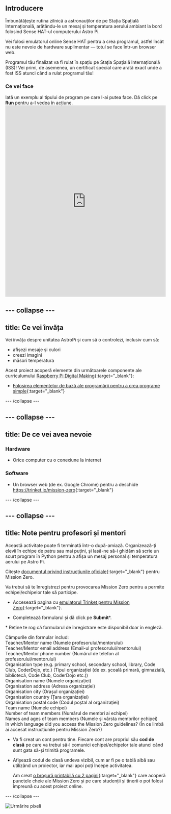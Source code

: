 ## Introducere

Îmbunătățește rutina zilnică a astronauților de pe Stația Spațială Internațională, arătându-le un mesaj și temperatura aerului ambiant la bord folosind Sense HAT-ul computerului Astro Pi.

Vei folosi emulatorul online Sense HAT pentru a crea programul, astfel încât nu este nevoie de hardware suplimentar — totul se face într-un browser web.

Programul tău finalizat va fi rulat în spațiu pe Stația Spațială Internațională (ISS)! Vei primi, de asemenea, un certificat special care arată exact unde a fost ISS atunci când a rulat programul tău!

### Ce vei face

Iată un exemplu al tipului de program pe care l-ai putea face. Dă click pe **Run** pentru a-l vedea în acțiune. <iframe src="https://trinket.io/embed/python/069f6138f7?outputOnly=true&start=result" width="100%" height="600" frameborder="0" marginwidth="0" marginheight="0" allowfullscreen mark="crwd-mark"></iframe> 

--- collapse ---
---
title: Ce vei învăța
---
Vei învăța despre unitatea AstroPi și cum să o controlezi, inclusiv cum să:

+ afișezi mesaje și culori
+ creezi imagini
+ măsori temperatura

Acest proiect acoperă elemente din următoarele componente ale curriculumului [Raspberry Pi Digital Making](http://rpf.io/curriculum){:target="_blank"}:

+ [Folosirea elementelor de bază ale programării pentru a crea programe simple](https://curriculum.raspberrypi.org/programming/creator/){:target="_blank"}

--- /collapse ---

--- collapse ---
---
title: De ce vei avea nevoie
---
### Hardware

+ Orice computer cu o conexiune la internet

### Software

+ Un browser web (de ex. Google Chrome) pentru a deschide <https://trinket.io/mission-zero>{:target="_blank"}

--- /collapse ---

--- collapse ---
---
title: Note pentru profesori și mentori
---

Această activitate poate fi terminată într-o după-amiază. Organizează-ți elevii în echipe de patru sau mai puțini, și lasă-ne să-i ghidăm să scrie un scurt program în Python pentru a afișa un mesaj personal și temperatura aerului pe Astro Pi.

Citește [documentul privind instrucțiunile oficiale](https://astro-pi.org/wp-content/uploads/2018/09/Astro_Pi_Mission_Zero_Guidelines_2018_19_V12_pages.pdf){:target="_blank"} pentru Mission Zero.

Va trebui să te înregistrezi pentru provocarea Mission Zero pentru a permite echipei/echipelor tale să participe.

+ Accesează pagina cu [emulatorul Trinket pentru Mission Zero](https://trinket.io/mission-zero/register){:target="_blank"}.

+ Completează formularul și dă click pe **Submit**\*.

\* Reține te rog că formularul de înregistrare este disponibil doar în engleză.

Câmpurile din formular includ:  
Teacher/Mentor name (Numele profesorului/mentorului)  
Teacher/Mentor email address (Email-ul profesorului/mentorului)  
Teacher/Mentor phone number (Numărul de telefon al profesorului/mentorului)  
Organisation type (e.g. primary school, secondary school, library, Code Club, CoderDojo, etc.) (Tipul organizației (de ex. școală primară, gimnazială, bibliotecă, Code Club, CoderDojo etc.))  
Organisation name (Numele organizației)  
Organisation address (Adresa organizației)  
Organisation city (Orașul organizației)  
Organisation country (Țara organizației)  
Organisation postal code (Codul poștal al organizației)  
Team name (Numele echipei)  
Number of team members (Numărul de membri ai echipei)  
Names and ages of team members (Numele și vârsta membrilor echipei)  
In which language did you access the Mission Zero guidelines? (În ce limbă ai accesat instrucțiunile pentru Mission Zero?)

+ Va fi creat un cont pentru tine. Fiecare cont are propriul său **cod de clasă** pe care va trebui să-l comunici echipei/echipelor tale atunci când sunt gata să-și trimită programele.

+ Afișează codul de clasă undeva vizibil, cum ar fi pe o tablă albă sau utilizând un proiector, iar mai apoi poți începe activitatea.
    
    Am creat [o broșură printabilă cu 2 pagini](https://astro-pi.org/astro_pi_mission_zero_project_print_out_v10_print/){:target="_blank"} care acoperă punctele cheie ale Mission Zero și pe care studenții și tinerii o pot folosi împreună cu acest proiect online.

--- /collapse ---

![Urmărire pixeli](https://code.org/api/hour/begin_raspberrypi_astropi.png)